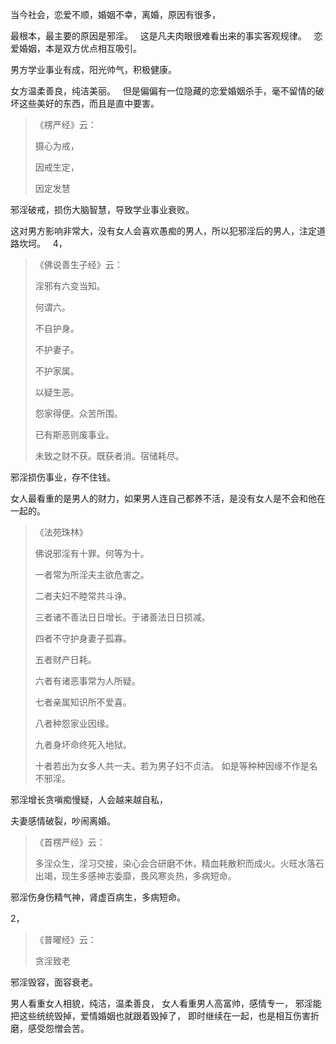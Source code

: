 当今社会，恋爱不顺，婚姻不幸，离婚，原因有很多，

最根本，最主要的原因是邪淫。
&nbsp;
这是凡夫肉眼很难看出来的事实客观规律。
&nbsp;
恋爱婚姻，本是双方优点相互吸引。

男方学业事业有成，阳光帅气，积极健康。

女方温柔善良，纯洁美丽。
&nbsp;
但是偏偏有一位隐藏的恋爱婚姻杀手，毫不留情的破坏这些美好的东西，而且是直中要害。

> 《楞严经》云：
> 
> 摄心为戒，
> 
> 因戒生定，
> 
> 因定发慧

邪淫破戒，损伤大脑智慧，导致学业事业衰败。

这对男方影响非常大，没有女人会喜欢愚痴的男人，所以犯邪淫后的男人，注定道路坎坷。
&nbsp;
4，

> 《佛说善生子经》云： 
> 
> 淫邪有六变当知。
> 
> 何谓六。
> 
> 不自护身。
> 
> 不护妻子。
> 
> 不护家属。
> 
> 以疑生恶。
> 
> 怨家得便。众苦所围。
> 
> 已有斯恶则废事业。
> 
> 未致之财不获。既获者消。宿储耗尽。

邪淫损伤事业，存不住钱。

女人最看重的是男人的财力，如果男人连自己都养不活，是没有女人是不会和他在一起的。

> 《法苑珠林》
> 
> 佛说邪淫有十罪。何等为十。
> 
> 一者常为所淫夫主欲危害之。
> 
> 二者夫妇不睦常共斗诤。
> 
> 三者诸不善法日日增长。于诸善法日日损减。
> 
> 四者不守护身妻子孤寡。
> 
> 五者财产日耗。
> 
> 六者有诸恶事常为人所疑。
> 
> 七者亲属知识所不爱喜。
> 
> 八者种怨家业因缘。
> 
> 九者身坏命终死入地狱。
> 
> 十者若出为女多人共一夫。若为男子妇不贞洁。
> 如是等种种因缘不作是名不邪淫。

邪淫增长贪嗔痴慢疑，人会越来越自私，

夫妻感情破裂，吵闹离婚。

> 《首楞严经》云：
> 
> 多淫众生，淫习交接，染心会合研磨不休，精血耗散积而成火。火旺水落石出竭，现生多感神志委靡，畏风寒炎热，多病短命。

邪淫伤身伤精气神，肾虚百病生，多病短命。

2，

> 《普曜经》云：
> 
> 贪淫致老

邪淫毁容，面容衰老。

男人看重女人相貌，纯洁，温柔善良，
女人看重男人高富帅，感情专一，
邪淫能把这些统统毁掉，爱情婚姻也就跟着毁掉了，
即时继续在一起，也是相互伤害折磨，感受怨憎会苦。

